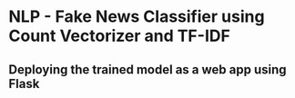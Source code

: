# NLP - Fake News Classifier using Count Vectorizer and TF-IDF
## Deploying the trained model as a web app using Flask
